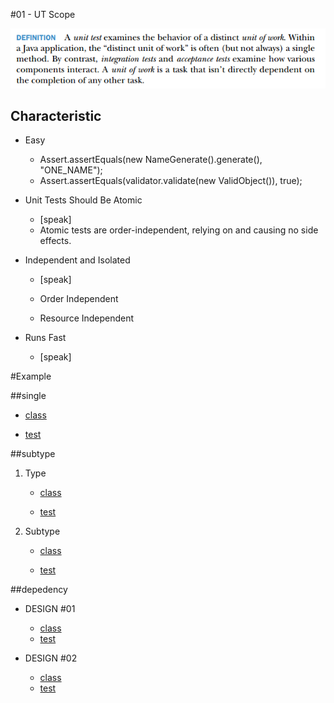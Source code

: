 #01 - UT Scope

![alt tag](/MD/coffee-talk/img/def-unit-test.png)

## Characteristic
* Easy

    * Assert.assertEquals(new NameGenerate().generate(), "ONE_NAME");
    * Assert.assertEquals(validator.validate(new ValidObject()), true);   

* Unit Tests Should Be Atomic

    * [speak]
    * Atomic tests are order-independent, relying on and causing no side effects.

* Independent and Isolated

    * [speak]
    
    * Order Independent
    
    * Resource Independent   

* Runs Fast

    * [speak]

#Example

##single

* [class](../../JUnitExample-core/src/main/java/org/junitexample/coffeetalk/ut/simple/EmailValidator.java)

* [test](../../JUnitExample-core/src/test/java/org/junitexample/coffeetalk/ut/simple/EmailValidatorTest.java)

##subtype

1. Type

    * [class](../../JUnitExample-core/src/main/java/org/junitexample/coffeetalk/ut/subtype/AbstractTransformerCollectionTo.java)
    
    * [test](../../JUnitExample-core/src/main/java/org/junitexample/coffeetalk/ut/subtype/AbstractTransformerCollectionTo.java)

2. Subtype

    * [class](../../JUnitExample-core/src/main/java/org/junitexample/coffeetalk/ut/subtype/Bean2XMLTransformer.java) 
    
    * [test](../../JUnitExample-core/src/main/java/org/junitexample/coffeetalk/ut/subtype/Bean2XMLTransformerTest.java)

##depedency

* DESIGN #01

    * [class](../../JUnitExample-core/src/main/java/org/junitexample/coffeetalk/ut/depedency/PasswordValidatorDepency.java)
    * [test](../../JUnitExample-core/src/main/java/org/junitexample/coffeetalk/ut/depedency/PasswordValidatorDepencyTest.java)

* DESIGN #02

    * [class](../../JUnitExample-core/src/main/java/org/junitexample/coffeetalk/ut/depedency/PasswordValidatorImp.java)
    * [test](../../JUnitExample-core/src/main/java/org/junitexample/coffeetalk/ut/depedency/PasswordValidatorImpTest.java) 